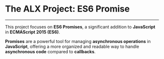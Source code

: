 # The ALX Project: ES6 Promise
-----------
This project focuses on __ES6 Promises__, a significant addition to __JavaScript__ in __ECMAScript 2015 (ES6)__. 

__Promises__ are a powerful tool for managing __asynchronous operations__ in __JavaScript__, offering a more organized and readable way to handle __asynchronous code__ compared to __callbacks__.
